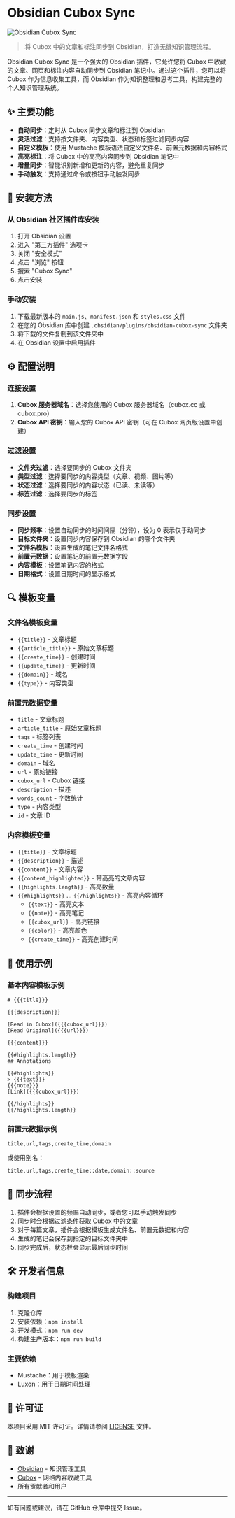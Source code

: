 # Obsidian Cubox Sync

![Obsidian Cubox Sync](https://img.shields.io/badge/Obsidian-Cubox%20Sync-7963E6)

> 将 Cubox 中的文章和标注同步到 Obsidian，打造无缝知识管理流程。

Obsidian Cubox Sync 是一个强大的 Obsidian 插件，它允许您将 Cubox 中收藏的文章、网页和标注内容自动同步到 Obsidian 笔记中。通过这个插件，您可以将 Cubox 作为信息收集工具，而 Obsidian 作为知识整理和思考工具，构建完整的个人知识管理系统。

## ✨ 主要功能

- **自动同步**：定时从 Cubox 同步文章和标注到 Obsidian
- **灵活过滤**：支持按文件夹、内容类型、状态和标签过滤同步内容
- **自定义模板**：使用 Mustache 模板语法自定义文件名、前置元数据和内容格式
- **高亮标注**：将 Cubox 中的高亮内容同步到 Obsidian 笔记中
- **增量同步**：智能识别新增和更新的内容，避免重复同步
- **手动触发**：支持通过命令或按钮手动触发同步

## 🚀 安装方法

### 从 Obsidian 社区插件库安装

1. 打开 Obsidian 设置
2. 进入 "第三方插件" 选项卡
3. 关闭 "安全模式"
4. 点击 "浏览" 按钮
5. 搜索 "Cubox Sync"
6. 点击安装

### 手动安装

1. 下载最新版本的 `main.js`、`manifest.json` 和 `styles.css` 文件
2. 在您的 Obsidian 库中创建 `.obsidian/plugins/obsidian-cubox-sync` 文件夹
3. 将下载的文件复制到该文件夹中
4. 在 Obsidian 设置中启用插件

## ⚙️ 配置说明

### 连接设置

1. **Cubox 服务器域名**：选择您使用的 Cubox 服务器域名（cubox.cc 或 cubox.pro）
2. **Cubox API 密钥**：输入您的 Cubox API 密钥（可在 Cubox 网页版设置中创建）

### 过滤设置

- **文件夹过滤**：选择要同步的 Cubox 文件夹
- **类型过滤**：选择要同步的内容类型（文章、视频、图片等）
- **状态过滤**：选择要同步的内容状态（已读、未读等）
- **标签过滤**：选择要同步的标签

### 同步设置

- **同步频率**：设置自动同步的时间间隔（分钟），设为 0 表示仅手动同步
- **目标文件夹**：设置同步内容保存到 Obsidian 的哪个文件夹
- **文件名模板**：设置生成的笔记文件名格式
- **前置元数据**：设置笔记的前置元数据字段
- **内容模板**：设置笔记内容的格式
- **日期格式**：设置日期时间的显示格式

## 🔍 模板变量

### 文件名模板变量

- `{{title}}` - 文章标题
- `{{article_title}}` - 原始文章标题
- `{{create_time}}` - 创建时间
- `{{update_time}}` - 更新时间
- `{{domain}}` - 域名
- `{{type}}` - 内容类型

### 前置元数据变量

- `title` - 文章标题
- `article_title` - 原始文章标题
- `tags` - 标签列表
- `create_time` - 创建时间
- `update_time` - 更新时间
- `domain` - 域名
- `url` - 原始链接
- `cubox_url` - Cubox 链接
- `description` - 描述
- `words_count` - 字数统计
- `type` - 内容类型
- `id` - 文章 ID

### 内容模板变量

- `{{title}}` - 文章标题
- `{{description}}` - 描述
- `{{content}}` - 文章内容
- `{{content_highlighted}}` - 带高亮的文章内容
- `{{highlights.length}}` - 高亮数量
- `{{#highlights}}` ... `{{/highlights}}` - 高亮内容循环
  - `{{text}}` - 高亮文本
  - `{{note}}` - 高亮笔记
  - `{{cubox_url}}` - 高亮链接
  - `{{color}}` - 高亮颜色
  - `{{create_time}}` - 高亮创建时间

## 📝 使用示例

### 基本内容模板示例

```
# {{{title}}}

{{{description}}}

[Read in Cubox]({{{cubox_url}}})
[Read Original]({{{url}}})

{{{content}}}

{{#highlights.length}}
## Annotations

{{#highlights}}
> {{{text}}}
{{{note}}}
[Link️]({{{cubox_url}}})

{{/highlights}}
{{/highlights.length}}
```

### 前置元数据示例

```
title,url,tags,create_time,domain
```

或使用别名：

```
title,url,tags,create_time::date,domain::source
```

## 🔄 同步流程

1. 插件会根据设置的频率自动同步，或者您可以手动触发同步
2. 同步时会根据过滤条件获取 Cubox 中的文章
3. 对于每篇文章，插件会根据模板生成文件名、前置元数据和内容
4. 生成的笔记会保存到指定的目标文件夹中
5. 同步完成后，状态栏会显示最后同步时间

## 🛠️ 开发者信息

### 构建项目

1. 克隆仓库
2. 安装依赖：`npm install`
3. 开发模式：`npm run dev`
4. 构建生产版本：`npm run build`

### 主要依赖

- Mustache：用于模板渲染
- Luxon：用于日期时间处理

## 📄 许可证

本项目采用 MIT 许可证。详情请参阅 [LICENSE](LICENSE) 文件。

## 🙏 致谢

- [Obsidian](https://obsidian.md/) - 知识管理工具
- [Cubox](https://cubox.pro/) - 网络内容收藏工具
- 所有贡献者和用户

---

如有问题或建议，请在 GitHub 仓库中提交 Issue。
